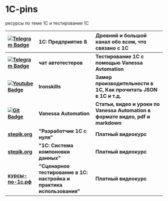 # 1C-pins
ресурсы по теме 1С и тестирования 1С

|<a href="https://t.me/onecv8"><img src="https://img.shields.io/badge/Telegram-blue?style=for-the-badge&logo=telegram&logoColor=white" alt="Telegram Badge"/></a> |1С: Предприятие 8 |Древний и большой канал обо всем, что связано с 1С|
|:-|:-|:-|
|**<a href="https://t.me/testspro1c"><img src="https://img.shields.io/badge/Telegram-blue?style=for-the-badge&logo=telegram&logoColor=white" alt="Telegram Badge"/></a>** |**чат автотестеров**|**Тестирование 1С с помощью Vanessa Avtomation**|
|**<a href="https://www.youtube.com/@ironskills-1c/videos"><img src="https://img.shields.io/badge/Youtube-red?style=for-the-badge&logo=Youtube&logoColor=white" alt="Youtube Badge"/></a>**|**Ironskills**|**Замер производительности в 1С, Как прочитать JSON в 1С и т.д.**|
|**<a href="https://pr-mex.github.io/vanessa-automation/dev/"><img src="https://img.shields.io/badge/Git-black?style=for-the-badge&logo=Git&logoColor=white" alt="Git Badge"/></a>**|**Vanessa Automation**|**Статьи, видео и уроки по Vanessa Automation в формате видео, pdf и markdown**|
|**[stepik.org](https://stepik.org/course/185666/promo)**|**"Разработчик 1С с нуля"**|**Платный видеокурс**|
|**[stepik.org](https://stepik.org/course/187221/promo)**|**"1С: Система компоновки данных"**|**Платный видеокурс**|
|**[курсы-по-1с.рф](https://курсы-по-1с.рф/courses/1c-testing-qa-2022/)**|**"Сценарное тестирование в 1С: настройка и практика использования"**|**Платный видеокурс**|
